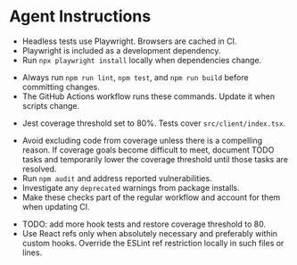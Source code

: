 # Agent Instructions
* Headless tests use Playwright. Browsers are cached in CI.
* Playwright is included as a development dependency.
* Run `npx playwright install` locally when dependencies change.

- Always run `npm run lint`, `npm test`, and `npm run build` before committing changes.
- The GitHub Actions workflow runs these commands. Update it when scripts change.
* Jest coverage threshold set to 80%.
  Tests cover `src/client/index.tsx`.
- Avoid excluding code from coverage unless there is a compelling reason.
  If coverage goals become difficult to meet, document TODO tasks and
  temporarily lower the coverage threshold until those tasks are resolved.
- Run `npm audit` and address reported vulnerabilities.
- Investigate any `deprecated` warnings from package installs.
- Make these checks part of the regular workflow and account for them when updating CI.
* TODO: add more hook tests and restore coverage threshold to 80.
* Use React refs only when absolutely necessary and preferably within custom hooks.
  Override the ESLint ref restriction locally in such files or lines.
